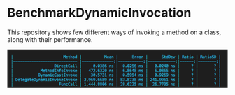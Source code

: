 # BenchmarkDynamicInvocation

This repository shows few different ways of invoking a method on a class, along with their performance.

![Results](benchmark.png)